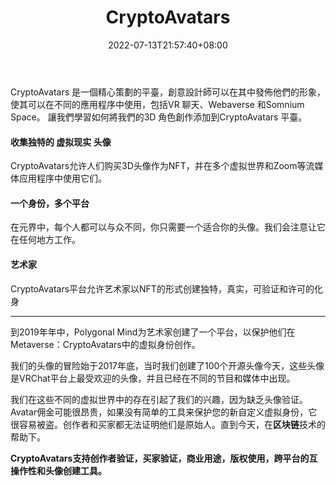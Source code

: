 ﻿---
weight: 
title: "CryptoAvatars"
description: "CryptoAvatars 是一個精心策劃的平臺，創意設計師可以在其中發佈他們的形象，使其可以在不同的應用程序中使用，包括VR 聊天、Webaverse 和Somnium Space。 讓我們學習如何將我們的3D 角色創作添加到CryptoAvatars 平臺。"
date: 2022-07-13T21:57:40+08:00
lastmod: 2022-07-13T16:45:40+08:00
draft: false
authors: ["MineW"]
featuredImage: "374.webp"
link: "https://cryptoavatars.io/home"
tags: ["CryptoAvatars","虚拟形象"]
categories: ["navigation"]
navigation: ["虚拟形象"]
lightgallery: true
toc: true
pinned: false
recommend: false
recommend1: false
---
CryptoAvatars 是一個精心策劃的平臺，創意設計師可以在其中發佈他們的形象，使其可以在不同的應用程序中使用，包括VR 聊天、Webaverse 和Somnium Space。 讓我們學習如何將我們的3D 角色創作添加到CryptoAvatars 平臺。

#### 收集独特的 虚拟现实 头像

CryptoAvatars允许人们购买3D头像作为NFT，并在多个虚拟世界和Zoom等流媒体应用程序中使用它们。

#### 一个身份，多个平台

在元界中，每个人都可以与众不同，你只需要一个适合你的头像。我们会注意让它在任何地方工作。

#### 艺术家

CryptoAvatars平台允许艺术家以NFT的形式创建独特，真实，可验证和许可的化身

---

到2019年年中，Polygonal Mind为艺术家创建了一个平台，以保护他们在Metaverse：CryptoAvatars中的虚拟身份创作。

我们的头像的冒险始于2017年底，当时我们创建了100个开源头像今天，这些头像是VRChat平台上最受欢迎的头像，并且已经在不同的节目和媒体中出现。

我们在这些不同的虚拟世界中的存在引起了我们的兴趣，因为缺乏头像验证。Avatar佣金可能很昂贵，如果没有简单的工具来保护您的新自定义虚拟身份，它很容易被盗。创作者和买家都无法证明他们是原始人。直到今天，在**区块链**技术的帮助下。

**CryptoAvatars支持创作者验证，买家验证，商业用途，版权使用，跨平台的互操作性和头像创建工具。**